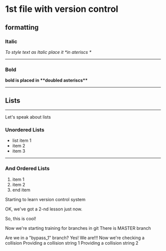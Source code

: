 # 1st file with version control

## formatting
### Italic
*To style text as Italic place it \*in ateriscs \**

---
### Bold
**bold is placed in \*\*doubled asteriscs\*\***

---

## Lists  

---
Let's speak about lists
### Unordered Lists
* list item 1
* item 2
* item 3

---
### And Ordered Lists
1. item 1 
2. item 2
3. end item

Starting to learn version control system

OK, we've got a 2-nd lesson just now.

So, this is cool!


Now we're starting training for branches in git
There is MASTER branch 

Are we in a "bypass_1" branch?
Yes! We are!!! 
Now we're checking a collision
Providing a collision string 1
Providing a collision string 2